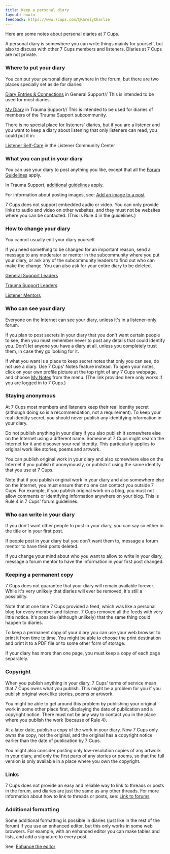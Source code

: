 ```yaml
---
title: Keep a personal diary
layout: howto
feedback: https://www.7cups.com/@RarelyCharlie
---
```

Here are some notes about personal diaries at 7 Cups.

A personal diary is somewhere you can write things mainly for yourself, but also to discuss with other
7 Cups members and listeners. Diaries at 7 Cups are not private.

### Where to put your diary

You can put your personal diary anywhere in the forum, but there are two places specially
set aside for diaries:

[Diary Entries & Connections](https://www.7cups.com/forum/GeneralSupport_28/DiaryEntriesConnections_1597/) in General Support//
This is intended to be used for most diaries.

[My Diary](https://www.7cups.com/forum/TraumaSupport_60/MyDiary_1301/) in Trauma Support//
This is intended to be used for diaries of members of the Trauma Support subcommunity.

There is no special place for listeners' diaries, but if you are a listener and you want to
keep a diary about listening that only listeners can read, you could put it in:

[Listener Self-Care](https://www.7cups.com/forum/ListenerCommunityCenter_38/ListenerSelfCare_95/) in the Listener Community Center

### What you can put in your diary

You can use your diary to post anything you like, except that all the [Forum Guidelines](https://www.7cups.com/about/communityGuidelines.php#forum) apply.

In Trauma Support, [additional guidelines](https://www.7cups.com/home/trauma/#guidelines) apply.

For information about posting images, see: [Add an image to a post](https://rarelycharlie.github.io/howto/image) 

7 Cups does not support embedded audio or video. You can only provide links to audio and video
on other websites, and they must not be websites where you can be contacted. 
(This is Rule 4 in the guidelines.)

### How to change your diary

You cannot usually edit your diary yourself.

If you need something to be changed for an important reason, send a message to any moderator or mentor
in the subcommunity where you put your diary, or ask any of the subcommunity leaders to find out who 
can make the change. You can also ask for your entire diary to be deleted.

[General Support Leaders](https://www.7cups.com/home/generalsupport/#leaders)

[Trauma Support Leaders](https://www.7cups.com/home/trauma/#leaders)

[Listener Mentors](https://www.7cups.com/listener/listenerMentors.php)

### Who can see your diary

Everyone on the Internet can see your diary, unless it's in a listener-only forum.

If you plan to post secrets in your diary that you don't want certain people to see, then you must remember
never to post any details that could identify you. Don't let anyone you have a diary at all, unless you completely trust them, in case they go looking for it.

If what you want is a place to keep secret notes that only you can see, do not use a diary. Use 7 Cups' Notes feature instead. To open your notes, click on your own profile picture at the top right of any 7 Cups webpage, and choose [My Notes](https://www.7cups.com/notes.php) from the menu. (The link provided here only works if you are logged in to 7 Cups.)

### Staying anonymous

At 7 Cups most members and listeners keep their real identity secret (although doing so is a recommendation, 
not a requirement). To keep your real identity secret, you should never publish any identifying information in your diary.

Do not publish anything in your diary if you also publish it somewhere else on the 
Internet using a different name. Someone at 7 Cups might search the Internet for it 
and discover your real identity. This particularly applies to original work like stories, poems and artwork.

You can publish original work in your diary and also somewhere else on the Internet 
if you publish it anonymously, or publish it using the same identity that you use at 7 Cups.

Note that if you publish original work in your diary and also somewhere else on the Internet,
you must ensure that no one can contact you outside 7 Cups. For example, if you publish original work on a blog, you must not allow comments or identifying information anywhere on your blog. This is Rule 4 in 7 Cups' forum guidelines.

### Who can write in your diary

If you don't want other people to post in your diary, you can say so either in the title or in your first post.

If people post in your diary but you don't want them to, message a forum mentor to have their posts deleted.

If you change your mind about who you want to allow to write in your diary, message a forum mentor 
to have the information in your first post changed.

### Keeping a permanent copy

7 Cups does not guarantee that your diary will remain available forever. While it's very unlikely 
that diaries will ever be removed, it's still a possibility.

Note that at one time 7 Cups provided a feed, which was like a personal blog for every member and listener. 7 Cups removed all the feeds with very little notice. It's possible (although unlikely) that the same thing could happen to diaries.

To keep a permanent copy of your diary you can use your web browser to print it from time to time. You might be able 
to choose the print destination and print it to a PDF file or to some other form of storage.  

If your diary has more than one page, you must keep a copy of each page separately.

### Copyright

When you publish anything in your diary, 7 Cups' terms of service mean that 7 Cups owns what 
you publish. This might be a problem for you if you publish original work like stories, poems or artwork.

You might be able to get around this problem by publishing your original work in some other place first,
displaying the date of publication and a copyright notice. There must not be any way to contact you in the place where you publish the work (because of Rule 4). 

At a later date, publish a copy of the work in your diary. Now 7 Cups only owns the copy, 
not the original, and the original has a copyright notice earlier than the date of publication by 7 Cups.

You might also consider posting only low-resolution copies of any artwork in your diary, 
and only the first parts of any stories or poems, so that the full version is only available 
in a place where you own the copyright.

### Links

7 Cups does not provide an easy and reliable way to link to threads or posts in the forum, 
and diaries are just the same as any other threads. For more information about how to link 
to threads or posts, see: [Link to forums](https://rarelycharlie.github.io/howto/forumlink )

### Additional formatting

Some additional formatting is possible in diaries (just like in the rest of the forum) 
if you use an enhanced editor, but this only works in some web browsers. For example, 
with an enhanced editor you can make tables and lists, and add a signature to every post.

See: [Enhance the editor](https://rarelycharlie.github.io/howto/editor)
